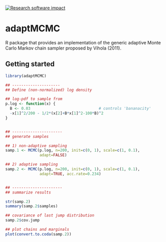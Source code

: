 [![Research software impact](http://depsy.org/api/package/cran/adaptMCMC/badge.svg)](http://depsy.org/package/r/adaptMCMC)

adaptMCMC
=========

R package that provides an implementation of the generic adaptive Monte Carlo Markov chain sampler proposed by Vihola (2011).

## Getting started

```R
library(adaptMCMC)

## ---------------------
## Define (non-normalized) log density

## log-pdf to sample from
p.log <- function(x) {
  B <- 0.03                              # controls 'bananacity'
  -x[1]^2/200 - 1/2*(x[2]+B*x[1]^2-100*B)^2
}


## ----------------------
## generate samples

## 1) non-adaptive sampling
samp.1 <- MCMC(p.log, n=200, init=c(0, 1), scale=c(1, 0.1),
               adapt=FALSE)

## 2) adaptive sampling
samp.2 <- MCMC(p.log, n=200, init=c(0, 1), scale=c(1, 0.1),
               adapt=TRUE, acc.rate=0.234)


## ----------------------
## summarize results

str(samp.2)
summary(samp.2$samples)

## covariance of last jump distribution
samp.2$cov.jump

## plot chains and marginals
plot(convert.to.coda(samp.2))
```
